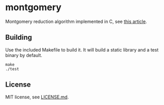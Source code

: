 # montgomery

Montgomery reduction algorithm implemented in C, see [this article](https://www.nayuki.io/page/montgomery-reduction-algorithm).

## Building

Use the included Makefile to build it. It will build a static library and a test binary by default.

    make
    ./test

## License

MIT license, see [LICENSE.md](LICENSE).
